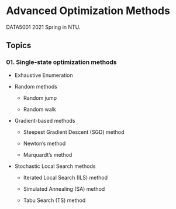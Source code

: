 # Advanced Optimization Methods

DATA5001 2021 Spring in NTU.

## Topics

### 01. Single-state optimization methods

* Exhaustive Enumeration

* Random methods

  * Random jump
  
  * Random walk
  
* Gradient-based methods

  * Steepest Gradient Descent (SGD) method
  
  * Newton’s method
  
  * Marquardt’s method
  
* Stochastic Local Search methods

  * Iterated Local Search (ILS) method
  
  * Simulated Annealing (SA) method
  
  * Tabu Search (TS) method


